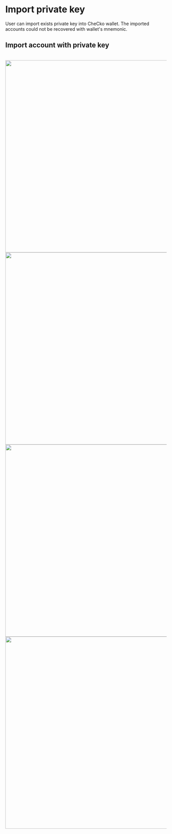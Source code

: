 # Import private key

User can import exists private key into CheCko wallet. The imported accounts could not be recovered with wallet's mnemonic.

## Import account with private key

<br>
<center>
<kbd>
  <img src="assets/2-8-1.png" style="max-height:100%; height: 600px; width: auto; display: block;" />
</kbd>

<kbd>
  <img src="assets/2-8-2.png" style="max-height:100%; height: 600px; width: auto; display: block;" />
</kbd>
</center>

<center>
<kbd>
  <img src="assets/2-8-3.png" style="max-height:100%; height: 600px; width: auto; display: block;" />
</kbd>
<kbd>
  <img src="assets/2-8-4.png" style="max-height:100%; height: 600px; width: auto; display: block;" />
</kbd>
</center>
